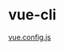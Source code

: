 # vue-cli

[vue.config.js](vue-cli%20af95db3cc0494f6e9cd51e3c17b7e5dd/vue%20config%20js%20272457c0e3e94687811c2e1f44baa8e2.md)